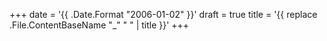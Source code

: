+++
date = '{{ .Date.Format "2006-01-02" }}'
draft = true
title = '{{ replace .File.ContentBaseName "_" " " | title }}'
+++
